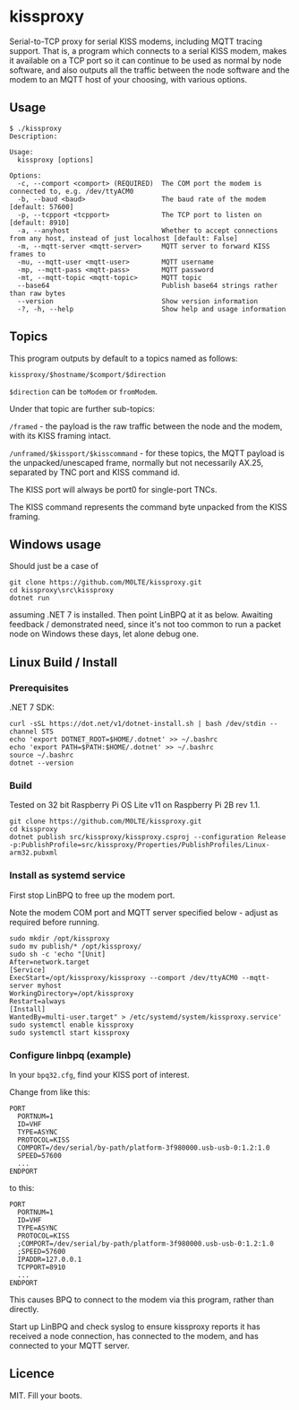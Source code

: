 # kissproxy

Serial-to-TCP proxy for serial KISS modems, including MQTT tracing support. That is, a program which connects to a serial KISS modem, makes it available on a TCP port so it can continue to be used as normal by node software, and also outputs all the traffic between the node software and the modem to an MQTT host of your choosing, with various options.

## Usage

```
$ ./kissproxy
Description:
  
Usage:
  kissproxy [options]

Options:
  -c, --comport <comport> (REQUIRED)  The COM port the modem is connected to, e.g. /dev/ttyACM0
  -b, --baud <baud>                   The baud rate of the modem [default: 57600]
  -p, --tcpport <tcpport>             The TCP port to listen on [default: 8910]
  -a, --anyhost                       Whether to accept connections from any host, instead of just localhost [default: False]
  -m, --mqtt-server <mqtt-server>     MQTT server to forward KISS frames to
  -mu, --mqtt-user <mqtt-user>        MQTT username
  -mp, --mqtt-pass <mqtt-pass>        MQTT password
  -mt, --mqtt-topic <mqtt-topic>      MQTT topic
  --base64                            Publish base64 strings rather than raw bytes
  --version                           Show version information
  -?, -h, --help                      Show help and usage information
```

## Topics

This program outputs by default to a topics named as follows:

```
kissproxy/$hostname/$comport/$direction
```

`$direction` can be `toModem` or `fromModem`.

Under that topic are further sub-topics:

`/framed` - the payload is the raw traffic between the node and the modem, with its KISS framing intact.

`/unframed/$kissport/$kisscommand` - for these topics, the MQTT payload is the unpacked/unescaped frame, normally but not necessarily AX.25, separated by TNC port and KISS command id.

The KISS port will always be port0 for single-port TNCs.

The KISS command represents the command byte unpacked from the KISS framing.

## Windows usage

Should just be a case of 

```
git clone https://github.com/M0LTE/kissproxy.git
cd kissproxy\src\kissproxy
dotnet run
```

assuming .NET 7 is installed. Then point LinBPQ at it as below. Awaiting feedback / demonstrated need, since it's not too common to run a packet node on Windows these days, let alone debug one.

## Linux Build / Install

### Prerequisites
.NET 7 SDK:
```
curl -sSL https://dot.net/v1/dotnet-install.sh | bash /dev/stdin --channel STS
echo 'export DOTNET_ROOT=$HOME/.dotnet' >> ~/.bashrc
echo 'export PATH=$PATH:$HOME/.dotnet' >> ~/.bashrc
source ~/.bashrc
dotnet --version
```

### Build

Tested on 32 bit Raspberry Pi OS Lite v11 on Raspberry Pi 2B rev 1.1.

```
git clone https://github.com/M0LTE/kissproxy.git
cd kissproxy
dotnet publish src/kissproxy/kissproxy.csproj --configuration Release -p:PublishProfile=src/kissproxy/Properties/PublishProfiles/Linux-arm32.pubxml
```

### Install as systemd service

First stop LinBPQ to free up the modem port.

Note the modem COM port and MQTT server specified below - adjust as required before running.

```
sudo mkdir /opt/kissproxy
sudo mv publish/* /opt/kissproxy/
sudo sh -c 'echo "[Unit]
After=network.target
[Service]
ExecStart=/opt/kissproxy/kissproxy --comport /dev/ttyACM0 --mqtt-server myhost
WorkingDirectory=/opt/kissproxy
Restart=always
[Install]
WantedBy=multi-user.target" > /etc/systemd/system/kissproxy.service'
sudo systemctl enable kissproxy
sudo systemctl start kissproxy
```

### Configure linbpq (example)

In your `bpq32.cfg`, find your KISS port of interest.

Change from like this:

```
PORT
  PORTNUM=1
  ID=VHF
  TYPE=ASYNC
  PROTOCOL=KISS
  COMPORT=/dev/serial/by-path/platform-3f980000.usb-usb-0:1.2:1.0
  SPEED=57600
  ...
ENDPORT
```

to this:

```
PORT
  PORTNUM=1
  ID=VHF
  TYPE=ASYNC
  PROTOCOL=KISS
  ;COMPORT=/dev/serial/by-path/platform-3f980000.usb-usb-0:1.2:1.0
  ;SPEED=57600
  IPADDR=127.0.0.1
  TCPPORT=8910
  ...
ENDPORT
```

This causes BPQ to connect to the modem via this program, rather than directly.

Start up LinBPQ and check syslog to ensure kissproxy reports it has received a node connection, has connected to the modem, and has connected to your MQTT server.

## Licence

MIT. Fill your boots.

